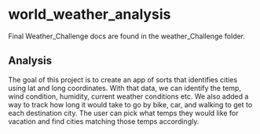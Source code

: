 # world_weather_analysis

Final Weather_Challenge docs are found in the weather_Challenge folder. 

## Analysis
The goal of this project is to create an app of sorts that identifies cities using lat and long coordinates. With that data, we can identify the temp, wind condition, humidity, current weather conditions etc. We also added a way to track how long it would take to go by bike, car, and walking to get to each destination city. The user can pick what temps they would like for vacation and find cities matching those temps accordingly. 
